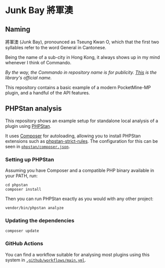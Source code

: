 # Junk Bay 將軍澳

## Naming
將軍澳 (Junk Bay), pronounced as Tseung Kwan O, which that the first two syllables refer to the word General in Cantonese.

Being the name of a sub-city in Hong Kong, it always
shows up in my mind whenever I think of
Commando.

*By the way, the Commando in repository name is for publicity. [This]() is the library's official name.*

This repository contains a basic example of a modern PocketMine-MP plugin, and a handful of the API features.

## PHPStan analysis
This repository shows an example setup for standalone local analysis of a plugin using [PHPStan](https://phpstan.org).

It uses [Composer](https://getcomposer.org) for autoloading, allowing you to install PHPStan extensions such as [phpstan-strict-rules](https://github.com/phpstan/phpstan-strict-rules). The configuration for this can be seen in [`phpstan/composer.json`](/phpstan/composer.json).

### Setting up PHPStan
Assuming you have Composer and a compatible PHP binary available in your PATH, run:
```
cd phpstan
composer install
```

Then you can run PHPStan exactly as you would with any other project:
```
vendor/bin/phpstan analyze
```

### Updating the dependencies
```
composer update
```

### GitHub Actions
You can find a workflow suitable for analysing most plugins using this system in [`.github/workflows/main.yml`](/.github/workflows/main.yml).
